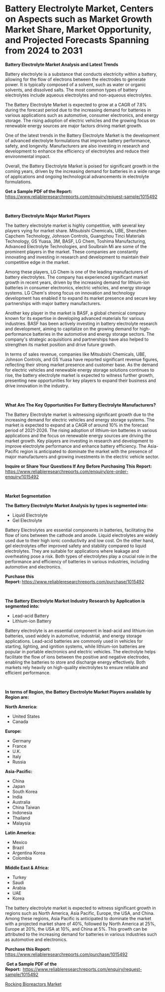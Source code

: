<p><h1>Battery Electrolyte Market, Centers on Aspects such as Market Growth Market Share, Market Opportunity, and Projected Forecasts Spanning from 2024 to 2031</h1></p><p><strong>Battery Electrolyte Market Analysis and Latest Trends</strong></p>
<p><p>Battery electrolyte is a substance that conducts electricity within a battery, allowing for the flow of electrons between the electrodes to generate power. It is typically composed of a solvent, such as water or organic solvents, and dissolved salts. The most common types of battery electrolytes include aqueous electrolytes and non-aqueous electrolytes.</p><p>The Battery Electrolyte Market is expected to grow at a CAGR of 7.8% during the forecast period due to the increasing demand for batteries in various applications such as automotive, consumer electronics, and energy storage. The rising adoption of electric vehicles and the growing focus on renewable energy sources are major factors driving market growth.</p><p>One of the latest trends in the Battery Electrolyte Market is the development of advanced electrolyte formulations that improve battery performance, safety, and longevity. Manufacturers are also investing in research and development to enhance the efficiency of electrolytes and reduce their environmental impact.</p><p>Overall, the Battery Electrolyte Market is poised for significant growth in the coming years, driven by the increasing demand for batteries in a wide range of applications and ongoing technological advancements in electrolyte formulations.</p></p>
<p><strong>Get a Sample PDF of the Report:&nbsp;</strong> <a href="https://www.reliableresearchreports.com/enquiry/request-sample/1015492">https://www.reliableresearchreports.com/enquiry/request-sample/1015492</a></p>
<p>&nbsp;</p>
<p><strong>Battery Electrolyte Major Market Players</strong></p>
<p><p>The battery electrolyte market is highly competitive, with several key players vying for market share. Mitsubishi Chemicals, UBE, Shenzhen Capchem Technology, Johnson Controls, Guangzhou Tinci Materials Technology, GS Yuasa, 3M, BASF, LG Chem, Toshima Manufacturing, Advanced Electrolyte Technologies, and Soulbrain Mi are some of the prominent players in the market. These companies are constantly innovating and investing in research and development to maintain their competitive edge in the market.</p><p>Among these players, LG Chem is one of the leading manufacturers of battery electrolytes. The company has experienced significant market growth in recent years, driven by the increasing demand for lithium-ion batteries in consumer electronics, electric vehicles, and energy storage systems. LG Chem's strong focus on innovation and technology development has enabled it to expand its market presence and secure key partnerships with major battery manufacturers.</p><p>Another key player in the market is BASF, a global chemical company known for its expertise in developing advanced materials for various industries. BASF has been actively investing in battery electrolyte research and development, aiming to capitalize on the growing demand for high-performance batteries in the automotive and energy storage sectors. The company's strategic acquisitions and partnerships have also helped to strengthen its market position and drive future growth.</p><p>In terms of sales revenue, companies like Mitsubishi Chemicals, UBE, Johnson Controls, and GS Yuasa have reported significant revenue figures, reflecting their strong market presence and customer base. As the demand for electric vehicles and renewable energy storage solutions continues to rise, the battery electrolyte market is expected to witness further growth, presenting new opportunities for key players to expand their business and drive innovation in the industry.</p></p>
<p>&nbsp;</p>
<p><strong>What Are The Key Opportunities For Battery Electrolyte Manufacturers?</strong></p>
<p><p>The Battery Electrolyte market is witnessing significant growth due to the increasing demand for electric vehicles and energy storage systems. The market is expected to expand at a CAGR of around 10% in the forecast period of 2021-2026. The rising adoption of lithium-ion batteries in various applications and the focus on renewable energy sources are driving the market growth. Key players are investing in research and development to improve electrolyte performance and enhance battery efficiency. The Asia-Pacific region is anticipated to dominate the market with the presence of major manufacturers and growing investments in the electric vehicle sector.</p></p>
<p><strong>Inquire or Share Your Questions If Any Before Purchasing This Report:</strong> <a href="https://www.reliableresearchreports.com/enquiry/pre-order-enquiry/1015492">https://www.reliableresearchreports.com/enquiry/pre-order-enquiry/1015492</a></p>
<p>&nbsp;</p>
<p><strong>Market Segmentation</strong></p>
<p><strong>The Battery Electrolyte Market Analysis by types is segmented into:</strong></p>
<p><ul><li>Liquid Electrolyte</li><li>Gel Electrolyte</li></ul></p>
<p><p>Battery Electrolytes are essential components in batteries, facilitating the flow of ions between the cathode and anode. Liquid electrolytes are widely used due to their high ionic conductivity and low cost. On the other hand, gel electrolytes offer improved safety and stability compared to liquid electrolytes. They are suitable for applications where leakage and overheating pose a risk. Both types of electrolytes play a crucial role in the performance and efficiency of batteries in various industries, including automotive and electronics.</p></p>
<p><strong>Purchase this Report:&nbsp;</strong><a href="https://www.reliableresearchreports.com/purchase/1015492">https://www.reliableresearchreports.com/purchase/1015492</a></p>
<p>&nbsp;</p>
<p><strong>The Battery Electrolyte Market Industry Research by Application is segmented into:</strong></p>
<p><ul><li>Lead-acid Battery</li><li>Lithium-ion Battery</li></ul></p>
<p><p>Battery electrolyte is an essential component in lead-acid and lithium-ion batteries, used widely in automotive, industrial, and energy storage applications. Lead-acid batteries are commonly used in vehicles for starting, lighting, and ignition systems, while lithium-ion batteries are popular in portable electronics and electric vehicles. The electrolyte helps facilitate the flow of ions between the positive and negative electrodes, enabling the batteries to store and discharge energy effectively. Both markets rely heavily on high-quality electrolytes to ensure reliable and efficient performance.</p></p>
<p>&nbsp;</p>
<p><strong>In terms of Region, the Battery Electrolyte Market Players available by Region are:</strong></p>
<p>
    <p> <strong> North America: </strong>
        <ul>
            <li>United States</li>
            <li>Canada</li>
        </ul>
        </p> 
    <p> <strong> Europe: </strong>
        <ul>
            <li>Germany</li>
            <li>France</li>
            <li>U.K.</li>
            <li>Italy</li>
            <li>Russia</li>
        </ul>
        </p> 
    <p> <strong> Asia-Pacific: </strong>
        <ul>
            <li>China</li>
            <li>Japan</li>
            <li>South Korea</li>
            <li>India</li>
            <li>Australia</li>
            <li>China Taiwan</li>
            <li>Indonesia</li>
            <li>Thailand</li>
            <li>Malaysia</li>
        </ul>
        </p> 
    <p> <strong> Latin America: </strong>
        <ul>
            <li>Mexico</li>
            <li>Brazil</li>
            <li>Argentina Korea</li>
            <li>Colombia</li>
        </ul>
        </p> 
    <p> <strong> Middle East & Africa: </strong>
        <ul>
            <li>Turkey</li>
            <li>Saudi</li>
            <li>Arabia</li>
            <li>UAE</li>
            <li>Korea</li>
        </ul>
    </p>
    </p>
<p><p>The battery electrolyte market is expected to witness significant growth in regions such as North America, Asia Pacific, Europe, the USA, and China. Among these regions, Asia Pacific is anticipated to dominate the market with a projected market share of 40%, followed by North America at 25%, Europe at 20%, the USA at 10%, and China at 5%. This growth can be attributed to the increasing demand for batteries in various industries such as automotive and electronics.</p></p>
<p><strong>Purchase this Report: </strong><a href="https://www.reliableresearchreports.com/purchase/1015492">https://www.reliableresearchreports.com/purchase/1015492</a></p>
<p>&nbsp;<strong>Get a Sample PDF of the Report:&nbsp;&nbsp;</strong><a href="https://www.reliableresearchreports.com/enquiry/request-sample/1015492">https://www.reliableresearchreports.com/enquiry/request-sample/1015492</a></p>
<p><strong></strong></p>
<p><p><a href="https://sulfuric-clavicle-d39.notion.site/Rocking-Bioreactors-Market-Size-and-Growth-Market-Segmentation-Regional-and-Country-Breakdowns-an-cf3542245cf8422097e89bb3ea996f15">Rocking Bioreactors Market</a></p></p>